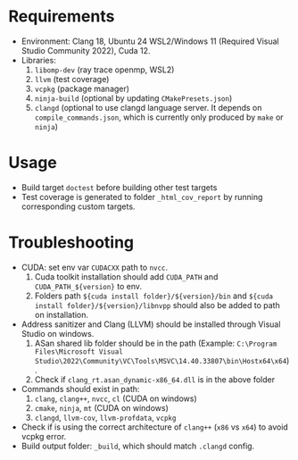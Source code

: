 # Requirements
- Environment: Clang 18, Ubuntu 24 WSL2/Windows 11 (Required Visual Studio Community 2022), Cuda 12.
- Libraries: 
    1. `libomp-dev` (ray trace openmp, WSL2) 
    1. `llvm` (test coverage)
    1. `vcpkg` (package manager)
    1. `ninja-build` (optional by updating `CMakePresets.json`)
    1. `clangd` (optional to use clangd language server. It depends on `compile_commands.json`, which is currently only produced by `make` or `ninja`)

# Usage
- Build target `doctest` before building other test targets
- Test coverage is generated to folder `_html_cov_report` by running corresponding custom targets.


# Troubleshooting
- CUDA: set env var `CUDACXX` path to `nvcc`. 
    1. Cuda toolkit installation should add `CUDA_PATH` and `CUDA_PATH_${version}` to env. 
    1. Folders path `${cuda install folder}/${version}/bin` and `${cuda install folder}/${version}/libnvpp` should also be added to path on installation.
- Address sanitizer and Clang (LLVM) should be installed through Visual Studio on windows. 
    1. ASan shared lib folder should be in the path (Example: `C:\Program Files\Microsoft Visual Studio\2022\Community\VC\Tools\MSVC\14.40.33807\bin\Hostx64\x64`).
    1. Check if `clang_rt.asan_dynamic-x86_64.dll` is in the above folder
- Commands should exist in path: 
    1. `clang`, `clang++`, `nvcc`, `cl` (CUDA on windows)
    1. `cmake`, `ninja`, `mt` (CUDA on windows)
    1. `clangd`, `llvm-cov`, `llvm-profdata`, `vcpkg`
- Check if is using the correct architecture of `clang++` (`x86` vs `x64`) to avoid vcpkg error. 
- Build output folder: `_build`, which should match `.clangd` config. 
